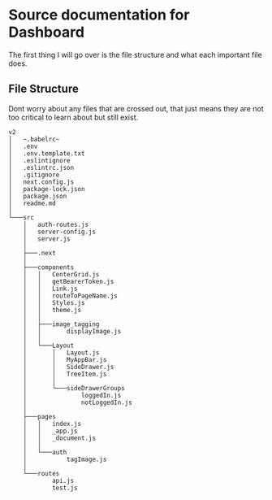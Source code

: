# Source documentation for Dashboard

The first thing I will go over is the file structure and what each important file does.

## File Structure

Dont worry about any files that are crossed out, that just means they are not too critical to learn about but still exist.
```
v2  
│   ~.babelrc~  
│   .env  
│   .env.template.txt  
│   .eslintignore  
│   .eslintrc.json  
│   .gitignore  
│   next.config.js  
│   package-lock.json  
│   package.json  
│   readme.md  
│  
└───src  
    │   auth-routes.js  
    │   server-config.js  
    │   server.js  
    │  
    ├───.next  
    │  
    ├───components  
    │   │   CenterGrid.js  
    │   │   getBearerToken.js  
    │   │   Link.js  
    │   │   routeToPageName.js  
    │   │   Styles.js  
    │   │   theme.js  
    │   │  
    │   ├───image_tagging  
    │   │       displayImage.js  
    │   │  
    │   └───Layout
    │       │   Layout.js  
    │       │   MyAppBar.js  
    │       │   SideDrawer.js  
    │       │   TreeItem.js  
    │       │  
    │       └───sideDrawerGroups  
    │               loggedIn.js  
    │               notLoggedIn.js  
    │     
    ├───pages  
    │   │   index.js  
    │   │   _app.js  
    │   │   _document.js  
    │   │  
    │   └───auth  
    │           tagImage.js  
    │  
    └───routes  
            api.js  
            test.js  
```